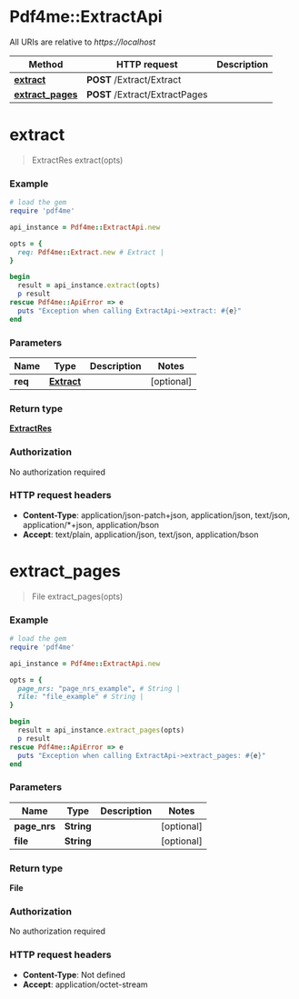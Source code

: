 # Pdf4me::ExtractApi

All URIs are relative to *https://localhost*

Method | HTTP request | Description
------------- | ------------- | -------------
[**extract**](ExtractApi.md#extract) | **POST** /Extract/Extract | 
[**extract_pages**](ExtractApi.md#extract_pages) | **POST** /Extract/ExtractPages | 


# **extract**
> ExtractRes extract(opts)



### Example
```ruby
# load the gem
require 'pdf4me'

api_instance = Pdf4me::ExtractApi.new

opts = { 
  req: Pdf4me::Extract.new # Extract | 
}

begin
  result = api_instance.extract(opts)
  p result
rescue Pdf4me::ApiError => e
  puts "Exception when calling ExtractApi->extract: #{e}"
end
```

### Parameters

Name | Type | Description  | Notes
------------- | ------------- | ------------- | -------------
 **req** | [**Extract**](Extract.md)|  | [optional] 

### Return type

[**ExtractRes**](ExtractRes.md)

### Authorization

No authorization required

### HTTP request headers

 - **Content-Type**: application/json-patch+json, application/json, text/json, application/*+json, application/bson
 - **Accept**: text/plain, application/json, text/json, application/bson



# **extract_pages**
> File extract_pages(opts)



### Example
```ruby
# load the gem
require 'pdf4me'

api_instance = Pdf4me::ExtractApi.new

opts = { 
  page_nrs: "page_nrs_example", # String | 
  file: "file_example" # String | 
}

begin
  result = api_instance.extract_pages(opts)
  p result
rescue Pdf4me::ApiError => e
  puts "Exception when calling ExtractApi->extract_pages: #{e}"
end
```

### Parameters

Name | Type | Description  | Notes
------------- | ------------- | ------------- | -------------
 **page_nrs** | **String**|  | [optional] 
 **file** | **String**|  | [optional] 

### Return type

**File**

### Authorization

No authorization required

### HTTP request headers

 - **Content-Type**: Not defined
 - **Accept**: application/octet-stream



